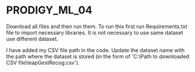 # PRODIGY_ML_04

Download all files and then run them. To run this first run Requirements.txt file to import necessary libraries. It is not necessary to use same dataset use different dataset.

I have added my CSV file path in the code. Update the dataset name with the path where the dataset is stored (in the form of 'C:\Path to downloaded CSV file\leapGestRecog.csv').
